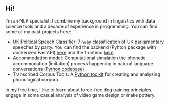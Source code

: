 ## Hi!

I'm an NLP specialist: I combine my background in linguistics with data science tools and a decade of experience in programming. You can find some of my past projects here:
- UK Political Speech Classifier: 7-way classification of UK parliamentary speeches by party. You can find the backend (Pyhton package with dockerized FastAPI) [here](https://github.com/szaboildi/uk-pol-speech-classifier) and the frontend [here](https://github.com/szaboildi/uk-pol-speech-classifier-frontend).
- Accommodation model: Computational simulation the phonetic accommodation (imitation) process happening in natural language conversations ([Python codebase](https://github.com/szaboildi/accommodation-model))
- Transcribed Corpus Tools: A [Python toolkit](https://github.com/szaboildi/transcribed-corpus-tools) for creating and analyzing phonological corpora

In my free time, I like to learn about force-free dog training principles, engage in some casual analysis of video game design or make pottery.
<!--
Here are some ideas to get you started:
- 🔭 I’m currently working on ...
- 🌱 I’m currently learning ...
- 👯 I’m looking to collaborate on ...
- 🤔 I’m looking for help with ...
- 💬 Ask me about ...
- 📫 How to reach me: ...
- 😄 Pronouns: ...
- ⚡ Fun fact: ...
-->
